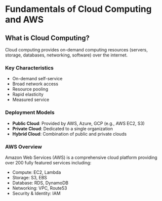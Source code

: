 # Fundamentals of Cloud Computing and AWS

## What is Cloud Computing?
Cloud computing provides on-demand computing resources (servers, storage, databases, networking, software) over the internet.  

### Key Characteristics
- On-demand self-service
- Broad network access
- Resource pooling
- Rapid elasticity
- Measured service

### Deployment Models
- **Public Cloud**: Provided by AWS, Azure, GCP (e.g., AWS EC2, S3)
- **Private Cloud**: Dedicated to a single organization
- **Hybrid Cloud**: Combination of public and private clouds

### AWS Overview
Amazon Web Services (AWS) is a comprehensive cloud platform providing over 200 fully featured services including:  
- Compute: EC2, Lambda  
- Storage: S3, EBS  
- Database: RDS, DynamoDB  
- Networking: VPC, Route53  
- Security & Identity: IAM
